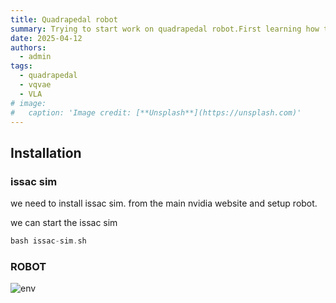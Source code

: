 ```yaml
---
title: Quadrapedal robot
summary: Trying to start work on quadrapedal robot.First learning how to manipulate the robot 
date: 2025-04-12
authors:
  - admin
tags:
  - quadrapedal
  - vqvae
  - VLA
# image:
#   caption: 'Image credit: [**Unsplash**](https://unsplash.com)'
---
```



## Installation


### issac sim 


we need to install issac sim. from the main nvidia website and setup robot.

we can start the issac sim 

```go
bash issac-sim.sh
```
### ROBOT


![env](assets/env.png)
